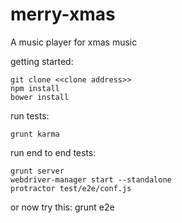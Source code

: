 merry-xmas
==========

A music player for xmas music

getting started:

    git clone <<clone address>>
    npm install
    bower install
    


run tests:

    grunt karma

run end to end tests:

    grunt server
    webdriver-manager start --standalone
    protractor test/e2e/conf.js

or now try this:
    grunt e2e
